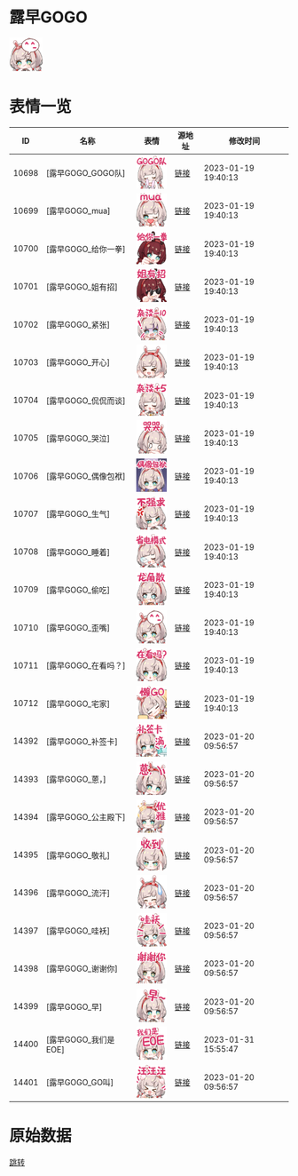 # 露早GOGO

<img src="./cover.png" height="60" alt="cover" />

# 表情一览

|ID|名称|表情|源地址|修改时间|
|----|----|----|----|----|
|10698|[露早GOGO_GOGO队]|<img src="./pic/010698_%5B露早GOGO_GOGO队%5D.png" height="60" alt="GOGO队"/>|[链接](https://i0.hdslb.com/bfs/emote/96430f218bc99dd105c49461f8d140e04f29424d.png)|2023-01-19 19:40:13|
|10699|[露早GOGO_mua]|<img src="./pic/010699_%5B露早GOGO_mua%5D.png" height="60" alt="mua"/>|[链接](https://i0.hdslb.com/bfs/emote/7e0b9c381ab38fe0cf2a0c9fbf7619a6ee9a68e6.png)|2023-01-19 19:40:13|
|10700|[露早GOGO_给你一拳]|<img src="./pic/010700_%5B露早GOGO_给你一拳%5D.png" height="60" alt="给你一拳"/>|[链接](https://i0.hdslb.com/bfs/emote/6ddae456fe4ac40e1fb2be4ada95505af65beff7.png)|2023-01-19 19:40:13|
|10701|[露早GOGO_姐有招]|<img src="./pic/010701_%5B露早GOGO_姐有招%5D.png" height="60" alt="姐有招"/>|[链接](https://i0.hdslb.com/bfs/emote/24344bc634988870745151f1c3acd53f08629548.png)|2023-01-19 19:40:13|
|10702|[露早GOGO_紧张]|<img src="./pic/010702_%5B露早GOGO_紧张%5D.png" height="60" alt="紧张"/>|[链接](https://i0.hdslb.com/bfs/emote/04a2ebdd5a2c14fa3b52380394a0bc820c4be575.png)|2023-01-19 19:40:13|
|10703|[露早GOGO_开心]|<img src="./pic/010703_%5B露早GOGO_开心%5D.png" height="60" alt="开心"/>|[链接](https://i0.hdslb.com/bfs/emote/30542a2ee2dd0da90a831648031de0f32379fc03.png)|2023-01-19 19:40:13|
|10704|[露早GOGO_侃侃而谈]|<img src="./pic/010704_%5B露早GOGO_侃侃而谈%5D.png" height="60" alt="侃侃而谈"/>|[链接](https://i0.hdslb.com/bfs/emote/b2a3447f0da833f0fcc24ccb2b9dc6bd62b6a98e.png)|2023-01-19 19:40:13|
|10705|[露早GOGO_哭泣]|<img src="./pic/010705_%5B露早GOGO_哭泣%5D.png" height="60" alt="哭泣"/>|[链接](https://i0.hdslb.com/bfs/emote/b84c7958c5a21e588f515e127a9034b0bc032961.png)|2023-01-19 19:40:13|
|10706|[露早GOGO_偶像包袱]|<img src="./pic/010706_%5B露早GOGO_偶像包袱%5D.png" height="60" alt="偶像包袱"/>|[链接](https://i0.hdslb.com/bfs/emote/d0021c887c542bc17a0fd745effbe663e00c5bf4.png)|2023-01-19 19:40:13|
|10707|[露早GOGO_生气]|<img src="./pic/010707_%5B露早GOGO_生气%5D.png" height="60" alt="生气"/>|[链接](https://i0.hdslb.com/bfs/emote/774094fc3874fa6ae12dcfc5d3ab20550a73c52f.png)|2023-01-19 19:40:13|
|10708|[露早GOGO_睡着]|<img src="./pic/010708_%5B露早GOGO_睡着%5D.png" height="60" alt="睡着"/>|[链接](https://i0.hdslb.com/bfs/emote/234e86df70697fbc3f7d78f2b61aa78d4a012d22.png)|2023-01-19 19:40:13|
|10709|[露早GOGO_偷吃]|<img src="./pic/010709_%5B露早GOGO_偷吃%5D.png" height="60" alt="偷吃"/>|[链接](https://i0.hdslb.com/bfs/emote/ba48b8962c62e4d30dc5bc81c2f51697db7404f8.png)|2023-01-19 19:40:13|
|10710|[露早GOGO_歪嘴]|<img src="./pic/010710_%5B露早GOGO_歪嘴%5D.png" height="60" alt="歪嘴"/>|[链接](https://i0.hdslb.com/bfs/emote/f5c436c823fcbb8672658ff8b63c4ac8c5dc96c4.png)|2023-01-19 19:40:13|
|10711|[露早GOGO_在看吗？]|<img src="./pic/010711_%5B露早GOGO_在看吗？%5D.png" height="60" alt="在看吗？"/>|[链接](https://i0.hdslb.com/bfs/emote/3625984f113e6485acfcb761c8411a9636bd6247.png)|2023-01-19 19:40:13|
|10712|[露早GOGO_宅家]|<img src="./pic/010712_%5B露早GOGO_宅家%5D.png" height="60" alt="宅家"/>|[链接](https://i0.hdslb.com/bfs/emote/55194386e9e85b490aaad582d20c5568eda021db.png)|2023-01-19 19:40:13|
|14392|[露早GOGO_补签卡]|<img src="./pic/014392_%5B露早GOGO_补签卡%5D.png" height="60" alt="补签卡"/>|[链接](https://i0.hdslb.com/bfs/emote/7de2f2ab40f4ea71856642dbc147f11e484cbe21.png)|2023-01-20 09:56:57|
|14393|[露早GOGO_蒽，]|<img src="./pic/014393_%5B露早GOGO_蒽，%5D.png" height="60" alt="蒽，"/>|[链接](https://i0.hdslb.com/bfs/emote/7ecd83d20fe81aa07113f46295640e9f959909e0.png)|2023-01-20 09:56:57|
|14394|[露早GOGO_公主殿下]|<img src="./pic/014394_%5B露早GOGO_公主殿下%5D.png" height="60" alt="公主殿下"/>|[链接](https://i0.hdslb.com/bfs/emote/1f0c3bbe1ec806153bcf0c2099248e12bc17ee9d.png)|2023-01-20 09:56:57|
|14395|[露早GOGO_敬礼]|<img src="./pic/014395_%5B露早GOGO_敬礼%5D.png" height="60" alt="敬礼"/>|[链接](https://i0.hdslb.com/bfs/emote/a29c5bbeeb7e49284647745310769e637cf3f135.png)|2023-01-20 09:56:57|
|14396|[露早GOGO_流汗]|<img src="./pic/014396_%5B露早GOGO_流汗%5D.png" height="60" alt="流汗"/>|[链接](https://i0.hdslb.com/bfs/emote/7f726e9d8e4eeaca26f6a1d2c16844145a63e533.png)|2023-01-20 09:56:57|
|14397|[露早GOGO_哇袄]|<img src="./pic/014397_%5B露早GOGO_哇袄%5D.png" height="60" alt="哇袄"/>|[链接](https://i0.hdslb.com/bfs/emote/8eeeaf69e67bdb3d4ff67312ce729ce0597fa69a.png)|2023-01-20 09:56:57|
|14398|[露早GOGO_谢谢你]|<img src="./pic/014398_%5B露早GOGO_谢谢你%5D.png" height="60" alt="谢谢你"/>|[链接](https://i0.hdslb.com/bfs/emote/49a2b4c0c7ff838bec50addc08ebfc2d31a7e635.png)|2023-01-20 09:56:57|
|14399|[露早GOGO_早]|<img src="./pic/014399_%5B露早GOGO_早%5D.png" height="60" alt="早"/>|[链接](https://i0.hdslb.com/bfs/emote/61779147fdf8a0d0731d55d76bcfa3a5072f7877.png)|2023-01-20 09:56:57|
|14400|[露早GOGO_我们是EOE]|<img src="./pic/014400_%5B露早GOGO_我们是EOE%5D.png" height="60" alt="我们是EOE"/>|[链接](https://i0.hdslb.com/bfs/emote/a435586a43b72f0509db7a3e9aee75d664304e3b.png)|2023-01-31 15:55:47|
|14401|[露早GOGO_GO叫]|<img src="./pic/014401_%5B露早GOGO_GO叫%5D.png" height="60" alt="GO叫"/>|[链接](https://i0.hdslb.com/bfs/emote/95a9ab8812814f1bb16d38460a5ec67f922884ec.png)|2023-01-20 09:56:57|

# 原始数据

[跳转](./raw.json)

